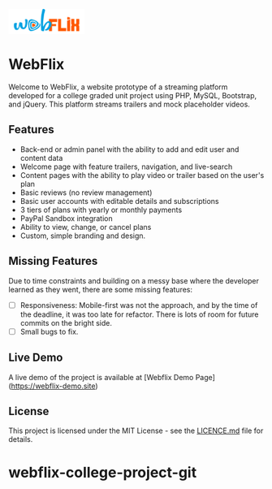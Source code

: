 ![WebFlix Logo](/resources/wf_paypal.png)


# WebFlix


Welcome to WebFlix, a website prototype of a streaming platform developed for a college graded unit project using PHP, MySQL, Bootstrap, and jQuery. This platform streams trailers and mock placeholder videos.

## Features

- Back-end or admin panel with the ability to add and edit user and content data
- Welcome page with feature trailers, navigation, and live-search
- Content pages with the ability to play video or trailer based on the user's plan
- Basic reviews (no review management)
- Basic user accounts with editable details and subscriptions
- 3 tiers of plans with yearly or monthly payments
- PayPal Sandbox integration
- Ability to view, change, or cancel plans
- Custom, simple branding and design.

## Missing Features

Due to time constraints and building on a messy base where the developer learned as they went, there are some missing features:

- [ ] Responsiveness: Mobile-first was not the approach, and by the time of the deadline, it was too late for refactor. There is lots of room for future commits on the bright side.
- [ ] Small bugs to fix.

## Live Demo

A live demo of the project is available at [Webflix Demo Page] (https://webflix-demo.site)

## License

This project is licensed under the MIT License - see the [LICENCE.md](/LICENCE.md) file for details.


# webflix-college-project-git
